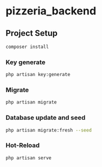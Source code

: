 # pizzeria_backend

## Project Setup

```sh
composer install
```

### Key generate

```sh
php artisan key:generate
```

### Migrate

```sh
php artisan migrate
```

### Database update and seed

```sh
php artisan migrate:fresh --seed
```

### Hot-Reload

```sh
php artisan serve
```
